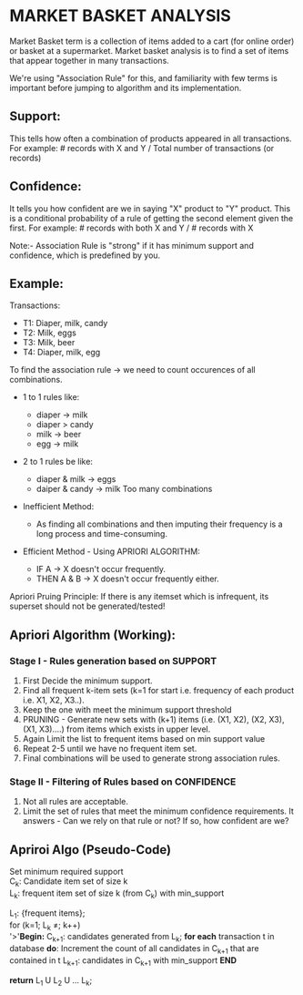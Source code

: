 # MARKET BASKET ANALYSIS

Market Basket term is a collection of items added to a cart (for online order) or basket at a supermarket. Market basket analysis is to find a set of items that appear together in many transactions.

We're using "Association Rule" for this, and familiarity with few terms is important before jumping to algorithm and its implementation.

## Support:

This tells how often a combination of products appeared in all transactions. 
For example: # records with X and Y / Total number of transactions (or records)

## Confidence:

It tells you how confident are we in saying "X" product to "Y" product.
This is a conditional probability of a rule of getting the second element given the first.
For example: # records with both X and Y / # records with X

Note:- Association Rule is "strong" if it has minimum support and confidence, which is predefined by you.

## Example:

Transactions:
* T1: Diaper, milk, candy
* T2: Milk, eggs
* T3: Milk, beer
* T4: Diaper, milk, egg

To find the association rule -> we need to count occurences of all combinations.
* 1 to 1 rules like:
  - diaper -> milk
  - diaper > candy
  - milk -> beer
  - egg -> milk

* 2 to 1 rules be like:
  - diaper & milk -> eggs
  - daiper & candy -> milk
Too many combinations

* Inefficient Method:
  - As finding all combinations and then imputing their frequency is a long process and time-consuming.

* Efficient Method - Using APRIORI ALGORITHM:
  - IF A -> X doesn't occur frequently.
  - THEN A & B -> X doesn't occur frequently either.

Apriori Pruing Principle: If there is any itemset which is infrequent, its superset should not be generated/tested! 

## Apriori Algorithm (Working):
### Stage I - Rules generation based on SUPPORT
1. First Decide the minimum support.
2. Find all frequent k-item sets (k=1 for start i.e. frequency of each product i.e. X1, X2, X3..).
3. Keep the one with meet the minimum support threshold
4. PRUNING - Generate new sets with (k+1) items (i.e. (X1, X2), (X2, X3), (X1, X3)....) from items which exists in upper level.
5. Again Limit the list to frequent items based on min support value
6. Repeat 2-5 until we have no frequent item set.
7. Final combinations will be used to generate strong association rules.

### Stage II - Filtering of Rules based on CONFIDENCE
1. Not all rules are acceptable.
2. Limit the set of rules that meet the minimum confidence requirements. It answers - Can we rely on that rule or not? If so, how confident are we?

## Apriroi Algo (Pseudo-Code)
Set minimum required support
<br>C<sub>k</sub>: Candidate item set of size k
<br>L<sub>k</sub>: frequent item set of size k (from C<sub>k</sub>) with min_support

L<sub>1</sub>: {frequent items};
<br>for (k=1; L<sub>k</sub> $\neq$; k++)
<br>'>'<b>Begin:</b>
    C<sub>k+1</sub>: candidates generated from L<sub>k</sub>;
    <b>for each</b> transaction t in database <b>do</b>:
      Increment the count of all candidates in C<sub>k+1</sub> that are contained in t
    L<sub>k+1</sub>: candidates in C<sub>k+1</sub> with min_support
  <b>END</b>

  <b>return</b> L<sub>1</sub> U L<sub>2</sub> U ... L<sub>k</sub>;


    

